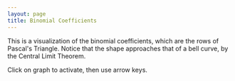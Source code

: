 ```yaml
---
layout: page
title: Binomial Coefficients
---
```


This is a visualization of the binomial coefficients, which are the rows of
Pascal's Triangle.  Notice that the shape approaches that of a bell curve, by
the Central Limit Theorem.

Click on graph to activate, then use arrow keys.

<canvas data-processing-sources="clt.pde"></canvas>

